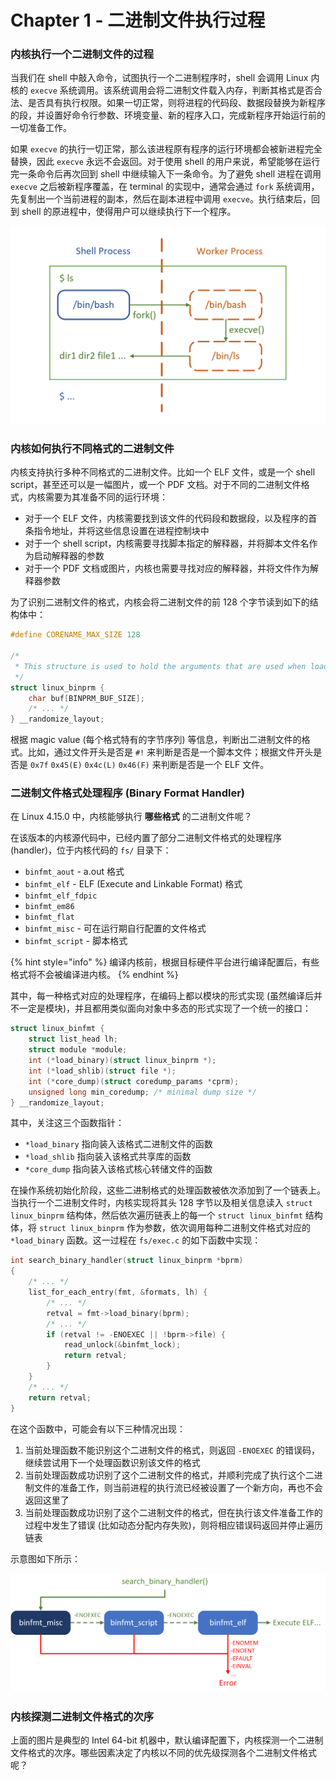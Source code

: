 # Chapter 1 - 二进制文件执行过程

### 内核执行一个二进制文件的过程

当我们在 shell 中敲入命令，试图执行一个二进制程序时，shell 会调用 Linux 内核的 `execve` 系统调用。该系统调用会将二进制文件载入内存，判断其格式是否合法、是否具有执行权限。如果一切正常，则将进程的代码段、数据段替换为新程序的段，并设置好命令行参数、环境变量、新的程序入口，完成新程序开始运行前的一切准备工作。

如果 `execve` 的执行一切正常，那么该进程原有程序的运行环境都会被新进程完全替换，因此 `execve` 永远不会返回。对于使用 shell 的用户来说，希望能够在运行完一条命令后再次回到 shell 中继续输入下一条命令。为了避免 shell 进程在调用 `execve` 之后被新程序覆盖，在 terminal 的实现中，通常会通过 `fork` 系统调用，先复制出一个当前进程的副本，然后在副本进程中调用 `execve`。执行结束后，回到 shell 的原进程中，使得用户可以继续执行下一个程序。

![Shell &#x6267;&#x884C;&#x7A0B;&#x5E8F;&#x7684;&#x5927;&#x81F4;&#x6D41;&#x7A0B;](../.gitbook/assets/shell.png)

### 内核如何执行不同格式的二进制文件

内核支持执行多种不同格式的二进制文件。比如一个 ELF 文件，或是一个 shell script，甚至还可以是一幅图片，或一个 PDF 文档。对于不同的二进制文件格式，内核需要为其准备不同的运行环境：

* 对于一个 ELF 文件，内核需要找到该文件的代码段和数据段，以及程序的首条指令地址，并将这些信息设置在进程控制块中
* 对于一个 shell script，内核需要寻找脚本指定的解释器，并将脚本文件名作为启动解释器的参数
* 对于一个 PDF 文档或图片，内核也需要寻找对应的解释器，并将文件作为解释器参数

为了识别二进制文件的格式，内核会将二进制文件的前 128 个字节读到如下的结构体中：

```c
#define CORENAME_MAX_SIZE 128

/*
 * This structure is used to hold the arguments that are used when loading binaries.
 */
struct linux_binprm {
	char buf[BINPRM_BUF_SIZE];
	/* ... */
} __randomize_layout;
```

根据 magic value \(每个格式特有的字节序列\) 等信息，判断出二进制文件的格式。比如，通过文件开头是否是 `#!` 来判断是否是一个脚本文件；根据文件开头是否是 `0x7f` `0x45(E)` `0x4c(L)` `0x46(F)` 来判断是否是一个 ELF 文件。

### 二进制文件格式处理程序 \(Binary Format Handler\)

在 Linux 4.15.0 中，内核能够执行 **哪些格式** 的二进制文件呢？

在该版本的内核源代码中，已经内置了部分二进制文件格式的处理程序 \(handler\)，位于内核代码的 `fs/` 目录下：

* `binfmt_aout` - a.out 格式
* `binfmt_elf` - ELF \(Execute and Linkable Format\) 格式
* `binfmt_elf_fdpic`
* `binfmt_em86`
* `binfmt_flat`
* `binfmt_misc` - 可在运行期自行配置的文件格式
* `binfmt_script` - 脚本格式

{% hint style="info" %}
编译内核前，根据目标硬件平台进行编译配置后，有些格式将不会被编译进内核。
{% endhint %}

其中，每一种格式对应的处理程序，在编码上都以模块的形式实现 \(虽然编译后并不一定是模块\)，并且都用类似面向对象中多态的形式实现了一个统一的接口：

```c
struct linux_binfmt {
	struct list_head lh;
	struct module *module;
	int (*load_binary)(struct linux_binprm *);
	int (*load_shlib)(struct file *);
	int (*core_dump)(struct coredump_params *cprm);
	unsigned long min_coredump;	/* minimal dump size */
} __randomize_layout;
```

其中，关注这三个函数指针：

* `*load_binary` 指向装入该格式二进制文件的函数
* `*load_shlib` 指向装入该格式共享库的函数
* `*core_dump` 指向装入该格式核心转储文件的函数

在操作系统初始化阶段，这些二进制格式的处理函数被依次添加到了一个链表上。当执行一个二进制文件时，内核实现将其头 128 字节以及相关信息读入 `struct linux_binprm` 结构体，然后依次遍历链表上的每一个 `struct linux_binfmt` 结构体，将 `struct linux_binprm` 作为参数，依次调用每种二进制文件格式对应的 `*load_binary` 函数。这一过程在 `fs/exec.c` 的如下函数中实现：

```c
int search_binary_handler(struct linux_binprm *bprm)
{
	/* ... */
	list_for_each_entry(fmt, &formats, lh) {
		/* ... */
		retval = fmt->load_binary(bprm);
		/* ... */
		if (retval != -ENOEXEC || !bprm->file) {
			read_unlock(&binfmt_lock);
			return retval;
		}
	}
	/* ... */
	return retval;
}
```

在这个函数中，可能会有以下三种情况出现：

1. 当前处理函数不能识别这个二进制文件的格式，则返回 `-ENOEXEC` 的错误码，继续尝试用下一个处理函数识别该文件的格式
2. 当前处理函数成功识别了这个二进制文件的格式，并顺利完成了执行这个二进制文件的准备工作，则当前进程的执行流已经被设置了一个新方向，再也不会返回这里了
3. 当前处理函数成功识别了这个二进制文件的格式，但在执行该文件准备工作的过程中发生了错误 \(比如动态分配内存失败\)，则将相应错误码返回并停止遍历链表

示意图如下所示：

![&#x4E8C;&#x8FDB;&#x5236;&#x6587;&#x4EF6;&#x5904;&#x7406;&#x51FD;&#x6570;&#x94FE;&#x8868;](../.gitbook/assets/search-binary-handler.png)

### 内核探测二进制文件格式的次序

上面的图片是典型的 Intel 64-bit 机器中，默认编译配置下，内核探测一个二进制文件格式的次序。哪些因素决定了内核以不同的优先级探测各个二进制文件格式呢？



